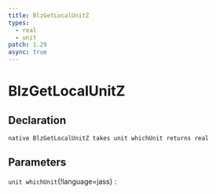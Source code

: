 ```yaml
---
title: BlzGetLocalUnitZ
types:
  - real
  - unit
patch: 1.29
async: true
---
```


# BlzGetLocalUnitZ

## Declaration

```jass
native BlzGetLocalUnitZ takes unit whichUnit returns real 
```

## Parameters
`unit whichUnit`{!language=jass}
: 
